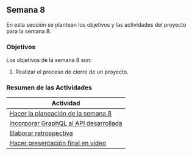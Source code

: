 ## Semana 8

En esta sección se plantean los objetivos y las actividades del proyecto para la semana 8.

### Objetivos

Los objetivos de la semana 8 son:

1. Realizar el proceso de cierre de un proyecto.

### Resumen de las Actividades

| Actividad                                                                       |
| ------------------------------------------------------------------------------- |
| [Hacer la planeación de la semana 8](../semana2/s2_syp.md) |
| [Incorporar GraphQL al API desarrollada](s8_graphql.md)                       |
| [Elaborar retrospectiva ](s8_retrospectiva.md)                                  |
| [Hacer presentación final en video ](s8_presentacion.md)                     |
